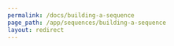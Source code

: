 ```yaml
---
permalink: /docs/building-a-sequence
page_path: /app/sequences/building-a-sequence
layout: redirect
---
```

